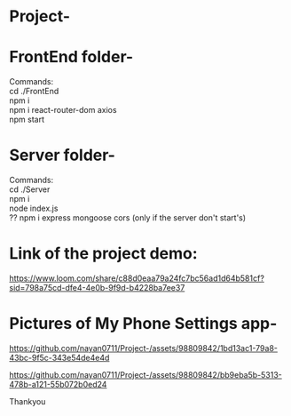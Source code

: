 # Project-

# FrontEnd folder- 
Commands: <br/>
cd ./FrontEnd <br/>
npm i <br/>
npm i react-router-dom axios <br/>
npm start <br/>

# Server folder- 
Commands: <br/>
cd ./Server <br/>
npm i <br/>
node index.js <br/>
?? npm i express mongoose cors (only if the server don't start's) <br/>

# Link of the project demo:
https://www.loom.com/share/c88d0eaa79a24fc7bc56ad1d64b581cf?sid=798a75cd-dfe4-4e0b-9f9d-b4228ba7ee37

# Pictures of My Phone Settings app-
https://github.com/nayan0711/Project-/assets/98809842/1bd13ac1-79a8-43bc-9f5c-343e54de4e4d  <br/>


https://github.com/nayan0711/Project-/assets/98809842/bb9eba5b-5313-478b-a121-55b072b0ed24

Thankyou


